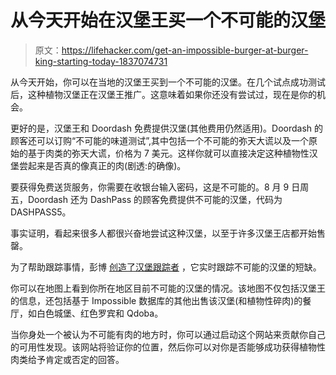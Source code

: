 # 从今天开始在汉堡王买一个不可能的汉堡

> 原文：<https://lifehacker.com/get-an-impossible-burger-at-burger-king-starting-today-1837074731>

从今天开始，你可以在当地的汉堡王买到一个不可能的汉堡。在几个试点成功测试后，这种植物汉堡正在汉堡王推广。这意味着如果你还没有尝试过，现在是你的机会。



更好的是，汉堡王和 Doordash 免费提供汉堡(其他费用仍然适用)。Doordash 的顾客还可以订购“不可能的味道测试”,其中包括一个不可能的弥天大谎以及一个原始的基于肉类的弥天大谎，价格为 7 美元。这样你就可以直接决定这种植物性汉堡尝起来是否真的像真正的肉(剧透:的确像)。



要获得免费送货服务，你需要在收银台输入密码，这是不可能的。8 月 9 日周五，Doordash 还为 DashPass 的顾客免费提供不可能的汉堡，代码为 DASHPASS5。

事实证明，看起来很多人都很兴奋地尝试这种汉堡，以至于许多汉堡王店都开始售罄。

为了帮助跟踪事情，彭博 [创造了汉堡跟踪者](https://www.bloomberg.com/features/impossible-burger-where-to-buy/) ，它实时跟踪不可能的汉堡的短缺。

你可以在地图上看到你所在地区目前不可能的汉堡的情况。该地图不仅包括汉堡王的信息，还包括基于 Impossible 数据库的其他出售该汉堡(和植物性碎肉)的餐厅，如白色城堡、红色罗宾和 Qdoba。

当你身处一个被认为不可能有肉的地方时，你可以通过启动这个网站来贡献你自己的可用性发现。该网站将验证你的位置，然后你可以对你是否能够成功获得植物性肉类给予肯定或否定的回答。